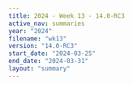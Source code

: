 ```yaml
---
title: 2024 - Week 13 - 14.0-RC3
active_nav: summaries
year: "2024"
filename: "wk13"
version: "14.0-RC3"
start_date: "2024-03-25"
end_date: "2024-03-31"
layout: "summary"
---
```

